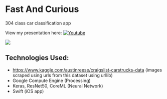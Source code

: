 # Fast And Curious
304 class car classification app

View my presentation here:
[![Youtube](https://cdn1.iconfinder.com/data/icons/logotypes/32/youtube-512.png)](https://youtu.be/Dy2bQKBpesU "Fast and Curious")


![](app_demo.gif)

## Technologies Used:
* https://www.kaggle.com/austinreese/craigslist-carstrucks-data (images scraped using urls from this dataset using urllib)
* Google Compute Engine (Processing)
* Keras, ResNet50, CoreML (Neural Network)
* Swift (iOS app)
